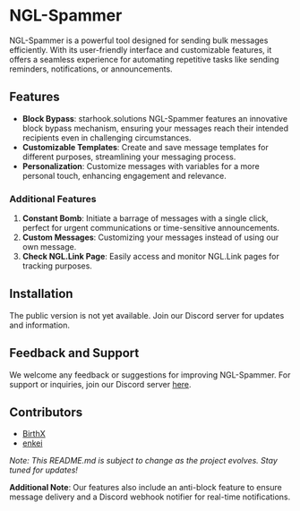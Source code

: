 # NGL-Spammer

NGL-Spammer is a powerful tool designed for sending bulk messages efficiently. With its user-friendly interface and customizable features, it offers a seamless experience for automating repetitive tasks like sending reminders, notifications, or announcements.

## Features

- **Block Bypass**: starhook.solutions NGL-Spammer features an innovative block bypass mechanism, ensuring your messages reach their intended recipients even in challenging circumstances.
- **Customizable Templates**: Create and save message templates for different purposes, streamlining your messaging process.
- **Personalization**: Customize messages with variables for a more personal touch, enhancing engagement and relevance.

### Additional Features

1. **Constant Bomb**: Initiate a barrage of messages with a single click, perfect for urgent communications or time-sensitive announcements.
2. **Custom Messages**: Customizing your messages instead of using our own message.
3. **Check NGL.Link Page**: Easily access and monitor NGL.Link pages for tracking purposes.

## Installation

The public version is not yet available. Join our Discord server for updates and information.

## Feedback and Support

We welcome any feedback or suggestions for improving NGL-Spammer. For support or inquiries, join our Discord server [here](https://discord.gg/Kpmw5fAmcb).

## Contributors

- [BirthX](https://github.com/BirthScripts)
- [enkei](https://e-z.bio/lmfao)

*Note: This README.md is subject to change as the project evolves. Stay tuned for updates!*

**Additional Note**: Our features also include an anti-block feature to ensure message delivery and a Discord webhook notifier for real-time notifications.
